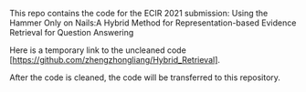 This repo contains the code for the ECIR 2021 submission: Using the Hammer Only on Nails:A Hybrid Method for Representation-based  Evidence Retrieval for Question Answering

Here is a temporary link to the uncleaned code [https://github.com/zhengzhongliang/Hybrid_Retrieval].

After the code is cleaned, the code will be transferred to this repository. 
